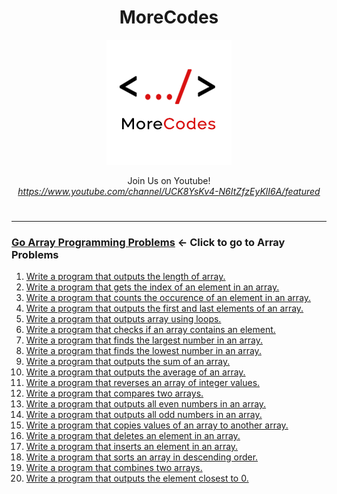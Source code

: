 <h1 align="center">MoreCodes</h1>
<p align="center"> 
  <img src="/morecodescir.png"/>
</p>

<p align="center">
Join Us on Youtube! <br/>
<i><u>https://www.youtube.com/channel/UCK8YsKv4-N6ItZfzEyKlI6A/featured</u></i>
</p>

#

- - - -
### [Go Array Programming Problems](../Arrays/) <- Click to go to Array Problems

1. <a href="https://github.com/ArjunAranetaCodes/MoreCodes-FSharp/blob/master/Arrays/problem1.fs" target="_blank">Write a program that outputs the length of array.</a>
2. <a href="https://github.com/ArjunAranetaCodes/MoreCodes-FSharp/blob/master/Arrays/problem2.fs" target="_blank">Write a program that gets the index of an element in an array.</a>
3. <a href="https://github.com/ArjunAranetaCodes/MoreCodes-FSharp/blob/master/Arrays/problem3.fs" target="_blank">Write a program that counts the occurence of an element in an array.</a>
4. <a href="https://github.com/ArjunAranetaCodes/MoreCodes-FSharp/blob/master/Arrays/problem4.fs" target="_blank">Write a program that outputs the first and last elements of an array.</a>
5. <a href="https://github.com/ArjunAranetaCodes/MoreCodes-FSharp/blob/master/Arrays/problem5.fs" target="_blank">Write a program that outputs array using loops.</a>
6. <a href="https://github.com/ArjunAranetaCodes/MoreCodes-FSharp/blob/master/Arrays/problem6.fs" target="_blank">Write a program that checks if an array contains an element.</a>
7. <a href="https://github.com/ArjunAranetaCodes/MoreCodes-FSharp/blob/master/Arrays/problem7.fs" target="_blank">Write a program that finds the largest number in an array.</a>
8. <a href="https://github.com/ArjunAranetaCodes/MoreCodes-FSharp/blob/master/Arrays/problem8.fs" target="_blank">Write a program that finds the lowest number in an array.</a>
9. <a href="https://github.com/ArjunAranetaCodes/MoreCodes-FSharp/blob/master/Arrays/problem9.fs" target="_blank">Write a program that outputs the sum of an array.</a>
10. <a href="https://github.com/ArjunAranetaCodes/MoreCodes-FSharp/blob/master/Arrays/problem10.fs" target="_blank">Write a program that outputs the average of an array.</a>
11. <a href="https://github.com/ArjunAranetaCodes/MoreCodes-FSharp/blob/master/Arrays/problem11.fs" target="_blank">Write a program that reverses an array of integer values.</a>
12. <a href="https://github.com/ArjunAranetaCodes/MoreCodes-FSharp/blob/master/Arrays/problem12.fs" target="_blank">Write a program that compares two arrays.</a>
13. <a href="https://github.com/ArjunAranetaCodes/MoreCodes-FSharp/blob/master/Arrays/problem13.fs" target="_blank">Write a program that outputs all even numbers in an array.</a>
14. <a href="https://github.com/ArjunAranetaCodes/MoreCodes-FSharp/blob/master/Arrays/problem14.fs" target="_blank">Write a program that outputs all odd numbers in an array.</a>
15. <a href="https://github.com/ArjunAranetaCodes/MoreCodes-FSharp/blob/master/Arrays/problem15.fs" target="_blank">Write a program that copies values of an array to another array.</a>
16. <a href="https://github.com/ArjunAranetaCodes/MoreCodes-FSharp/blob/master/Arrays/problem16.fs" target="_blank">Write a program that deletes an element in an array.</a>
17. <a href="https://github.com/ArjunAranetaCodes/MoreCodes-FSharp/blob/master/Arrays/problem17.fs" target="_blank">Write a program that inserts an element in an array.</a>
18. <a href="https://github.com/ArjunAranetaCodes/MoreCodes-FSharp/blob/master/Arrays/problem18.fs" target="_blank">Write a program that sorts an array in descending order.</a>
19. <a href="https://github.com/ArjunAranetaCodes/MoreCodes-FSharp/blob/master/Arrays/problem19.fs" target="_blank">Write a program that combines two arrays.</a>
20. <a href="https://github.com/ArjunAranetaCodes/MoreCodes-FSharp/blob/master/Arrays/problem20.fs" target="_blank">Write a program that outputs the element closest to 0.</a>
